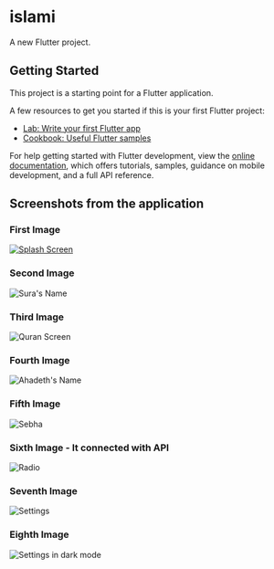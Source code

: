 # islami

A new Flutter project.

## Getting Started

This project is a starting point for a Flutter application.

A few resources to get you started if this is your first Flutter project:

- [Lab: Write your first Flutter app](https://docs.flutter.dev/get-started/codelab)
- [Cookbook: Useful Flutter samples](https://docs.flutter.dev/cookbook)

For help getting started with Flutter development, view the
[online documentation](https://docs.flutter.dev/), which offers tutorials,
samples, guidance on mobile development, and a full API reference.

## Screenshots from the application
### First Image
[![Splash Screen](appImages/1.jpg)](appImages/1.jpg)


### Second Image
![Sura's Name](appImages/2.jpg)

### Third Image
![Quran Screen](appImages/3.jpg)

### Fourth Image
![Ahadeth's Name](appImages/4.jpg)

### Fifth Image
![Sebha](appImages/5.jpg)

### Sixth Image - It connected with API 
![Radio](appImages/6.jpg)

### Seventh Image
![Settings](appImages/7.jpg)

### Eighth Image
![Settings in dark mode](appImages/8.jpg)
